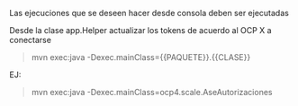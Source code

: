Las ejecuciones que se deseen hacer desde consola deben ser ejecutadas

Desde la clase app.Helper actualizar los tokens de acuerdo al OCP X a conectarse

> mvn exec:java -Dexec.mainClass={{PAQUETE}}.{{CLASE}}

EJ:

> mvn exec:java -Dexec.mainClass=ocp4.scale.AseAutorizaciones